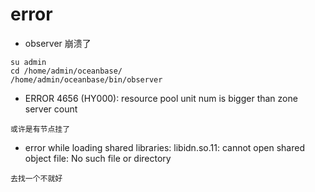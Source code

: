 # error

- observer 崩溃了
```shell
su admin
cd /home/admin/oceanbase/
/home/admin/oceanbase/bin/observer
```

- ERROR 4656 (HY000): resource pool unit num is bigger than zone server count
```shell
或许是有节点挂了
```

- error while loading shared libraries: libidn.so.11: cannot open shared object file: No such file or directory
```shell
去找一个不就好
```

